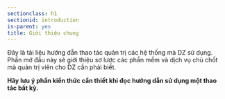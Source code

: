 ```yaml
---
sectionclass: h1
sectionid: introduction
is-parent: yes
title: Giới thiệu chung
---
```


Đây là tài liệu hướng dẫn thao tác quản trị các hệ thống mà DZ sử dụng. Phần mở đầu này sẽ giới thiệu sơ lược các phần mềm và dịch vụ chủ chốt mà quản trị viên cho DZ cần phải biết.

**Hãy lưu ý phần kiến thức cần thiết khi đọc hướng dẫn sử dụng một thao tác bất kỳ.**